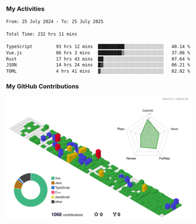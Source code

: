 ### My Activities

<!--START_SECTION:waka-->

```txt
From: 25 July 2024 - To: 25 July 2025

Total Time: 232 hrs 11 mins

TypeScript         93 hrs 12 mins  ██████████░░░░░░░░░░░░░░░   40.14 %
Vue.js             86 hrs 3 mins   █████████▒░░░░░░░░░░░░░░░   37.06 %
Rust               17 hrs 43 mins  ██░░░░░░░░░░░░░░░░░░░░░░░   07.64 %
JSON               14 hrs 24 mins  █▓░░░░░░░░░░░░░░░░░░░░░░░   06.21 %
TOML               4 hrs 41 mins   ▓░░░░░░░░░░░░░░░░░░░░░░░░   02.02 %
```

<!--END_SECTION:waka-->

### My GitHub Contributions

![](./profile-3d-contrib/profile-gitblock.svg)
